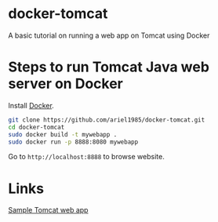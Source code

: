 # docker-tomcat
A basic tutorial on running a web app on Tomcat using Docker


# Steps to run Tomcat Java web server on Docker


Install [Docker](https://docs.docker.com/install/).


```bash
git clone https://github.com/ariel1985/docker-tomcat.git
cd docker-tomcat
sudo docker build -t mywebapp .
sudo docker run -p 8888:8080 mywebapp
```

Go to `http://localhost:8888` to browse website.


# Links
[Sample Tomcat web app](https://tomcat.apache.org/tomcat-9.0-doc/appdev/sample/)
